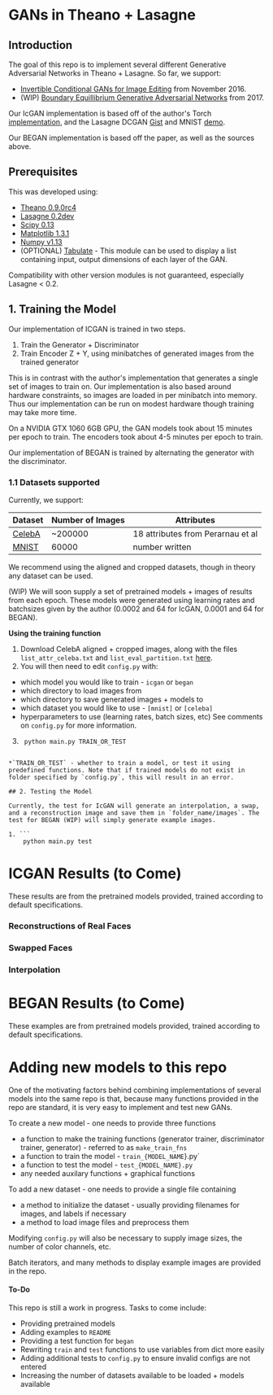 # GANs in Theano + Lasagne

## Introduction

The goal of this repo is to implement several different Generative Adversarial Networks in Theano + Lasagne. So far, we support:

* [Invertible Conditional GANs for Image Editing](https://arxiv.org/abs/1611.06355) from November 2016. 
* (WIP) [Boundary Equillibrium Generative Adversarial Networks](https://arxiv.org/abs/1703.10717) from 2017.

Our IcGAN implementation is based off of the author's Torch [implementation](https://github.com/Guim3/IcGAN), and the Lasagne DCGAN [Gist](https://gist.github.com/f0k/738fa2eedd9666b78404ed1751336f56) and MNIST [demo](https://github.com/Lasagne/Lasagne/blob/master/examples/mnist.py).

Our BEGAN implementation is based off the paper, as well as the sources above.

## Prerequisites

This was developed using:

* [Theano 0.9.0rc4](https://github.com/Theano/Theano)
* [Lasagne 0.2dev](https://github.com/Lasagne/Lasagne)
* [Scipy 0.13](https://www.scipy.org)
* [Matplotlib 1.3.1](https://github.com/matplotlib/matplotlib)
* [Numpy v1.13](https://github.com/numpy/numpy)
* (OPTIONAL) [Tabulate](https://pypi.python.org/pypi/tabulate) - This module can be used to display a list containing input, output dimensions of each layer of the GAN. 

Compatibility with other version modules is not guaranteed, especially Lasagne < 0.2.

## 1. Training the Model

Our implementation of ICGAN is trained in two steps.
1. Train the Generator + Discriminator
2. Train Encoder Z + Y, using minibatches of generated images from the trained generator

This is in contrast with the author's implementation that generates a single set of images to train on. Our implementation is also based around hardware constraints, so images are loaded in per minibatch into memory. Thus our implementation can be run on modest hardware though training may take more time.

On a NVIDIA GTX 1060 6GB GPU, the GAN models took about 15 minutes per epoch to train. The encoders took about 4-5 minutes per epoch to train. 

Our implementation of BEGAN is trained by alternating the generator with the discriminator.

### 1.1 Datasets supported

Currently, we support:

Dataset | Number of Images | Attributes|
--- | --- | --- |
[CelebA](http://mmlab.ie.cuhk.edu.hk/projects/CelebA.html) | ~200000 | 18 attributes from Perarnau et al |
[MNIST](http://yann.lecun.com/exdb/mnist/) | 60000 | number written |

We recommend using the aligned and cropped datasets, though in theory any dataset can be used. 

(WIP) We will soon supply a set of pretrained models + images of results from each epoch. These models were generated using learning rates and batchsizes given by the author (0.0002 and 64 for IcGAN, 0.0001 and 64 for BEGAN). 

**Using the training function**

1. Download CelebA aligned + cropped images, along with the files `list_attr_celeba.txt` and `list_eval_partition.txt` [here](http://mmlab.ie.cuhk.edu.hk/projects/CelebA.html). 
2. You will then need to edit `config.py` with:
  + which model you would like to train - `icgan` or `began`
  + which directory to load images from
  + which directory to save generated images + models to
  + which dataset you would like to use - `[mnist]` or `[celeba]`
  + hyperparameters to use (learning rates, batch sizes, etc)
 See comments on `config.py` for more information.
3. ``` 
	python main.py TRAIN_OR_TEST
```

*`TRAIN_OR_TEST` - whether to train a model, or test it using predefined functions. Note that if trained models do not exist in folder specified by `config.py`, this will result in an error.

## 2. Testing the Model

Currently, the test for IcGAN will generate an interpolation, a swap, and a reconstruction image and save them in `folder_name/images`. The test for BEGAN (WIP) will simply generate example images.

1. ``` 
	python main.py test
```

# ICGAN Results (to Come)

These results are from the pretrained models provided, trained according to default specifications.

### Reconstructions of Real Faces 

### Swapped Faces

### Interpolation


# BEGAN Results (to Come)

These examples are from pretrained models provided, trained according to default specifications.

# Adding new models to this repo

One of the motivating factors behind combining implementations of several models into the same repo is that, because many functions provided in the repo are standard, it is very easy to implement and test new GANs.

To create a new model - one needs to provide three functions
* a function to make the training functions (generator trainer, discriminator trainer, generator) - referred to as `make_train_fns`
* a function to train the model - `train_{MODEL_NAME`}.py`
* a function to test the model - `test_{MODEL_NAME}.py`
* any needed auxilary functions + graphical functions

To add a new dataset - one needs to provide a single file containing
* a method to initialize the dataset - usually providing filenames for images, and labels if necessary
* a method to load image files and preprocess them

Modifying `config.py` will also be necessary to supply image sizes, the number of color channels, etc.

Batch iterators, and many methods to display example images are provided in the repo. 

#### To-Do

This repo is still a work in progress. Tasks to come include:
* Providing pretrained models
* Adding examples to `README`
* Providing a test function for `began`
* Rewriting `train` and `test` functions to use variables from dict more easily
* Adding additional tests to `config.py` to ensure invalid configs are not entered
* Increasing the number of datasets available to be loaded + models available
